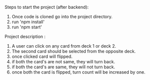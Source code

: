 Steps to start the project (after backend): 

1. Once code is cloned go into the project directory.
2. run 'npm install'
3. run 'npm start'

Project description : 

1. A user can click on any card from deck 1 or deck 2.
2. The second card should be selected from the opposite deck.
3. once clicked card will flipped.
4. if both the card's are not same, they will turn back. 
5. if both the card's are same, they will not turn back.
6. once both the card is flipped, turn count will be increased by one.



